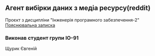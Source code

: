 
## Агент вибірки даних з медіа ресурсу(reddit)
Проєкт з дисципліни "Інженерія програмного забезпечення-2"
[Пояснювальна записка](zvit.md)
### Виконав студент групи ІО-91

Щурик Євгеній
